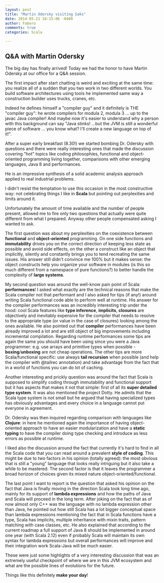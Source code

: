 ```yaml
---
layout: post
title: "Martin Odersky visiting Saks"
date: 2014-05-21 10:15:06 -0400
author: Fabero
comments: true
categories: Scala

---
```


## Q&A with Martin Odersky
The big day has finally arrived!
Today we had the honor to have Martin Odersky at our office for a Q&A session.

The first impact after start chatting is weird and exciting at the same time: you realize all of a sudden that you two work in two different worlds. You build software architectures using tools he implemented same way a construction builder uses trucks, cranes, etc.

<!--more-->

Indeed he defines himself a "compiler guy" and it definitely is THE "compiler guy": he wrote compilers for modula 2, modula 3 ... up to the javac Java compiler! And maybe now it's easier to understand why a person with this background can say "Java stinks! ...but the JVM is still a wonderful piece of software ... you know what? I'll create a new language on top of it!".

After a super early breakfast (8.30!) we started bombing Dr. Odersky with questions and there were really interesting ones that made the discussion covering "hot" topics like coding philosophies, functional and object-oriented programming living together, comparisons with other emerging languages, Java 8 and performances.

He is an impressive synthesis of a solid academic analysis approach applied to real industrial problems.

I didn't resist the temptation to use this occasion in the most constructive way: not celebrating things I like in **Scala** but pointing out perplexities and limits around it.

Unfortunately the amount of time available and the number of people present, allowed me to fire only two questions that actually were quite different from what I prepared. Anyway other people compensated asking I wanted to ask.

The first question was about my perplexities on the coexistence between **functional** and **object-oriented** programming. On one side functions and **immutability** drives you on the correct direction of keeping less state as possible and avoid side effects, on the other a construct like an object that implicitly, silently and constantly brings you to tend recreating the same issues. His answer still didn't convince me 100% but it makes sense: the object constructs help you organize your software in modules (is this so much different from a namespace of pure functions?) to better handle the complexity of **large systems**.

My second question was around the well-know pain point of Scala: **performances**! I asked what exactly are the technical reasons that make the Scala compiler not that performant and I also asked for tips (if any!) around writing Scala functional code able to perform well at runtime.
His answer for the compiler performances was an incredibly interesting trip under the hood: cool Scala features like **type inference**, **implicits**, **closures** are objectively and inevitably expensive for the compiler that needs to resolve to the appropriate type (or value in the case of closures) looking among the ones available. He also pointed out that **compiler** performances have been already improved a lot and are still object of big improvements including incremental compilation. Regarding runtime performances some tips are again the same you should have been using since you were a Java programmer: e.g. use arrays and primitive types when possible - **boxing**/**unboxing** are not cheap operations. The other tips are more Scala/functional specific: use always **tail recursion** when possible (and help the compiler with @tailrec annotation) and take advantage from the fact that in a world of functions you can do lot of caching.

Another interesting and prickly question was around the fact that Scala is supposed to simplify coding through immutability and functional support but it has aspects that makes it not that simple: first of all its **super detailed type system**. It was also mentioned the project Dotty. He admits that the Scala type system is not small but he argued that having specialized types has obviously advantages and every choice in a language cannot put everyone in agreement.

Dr. Odersky was then inquired regarding comparison with languages like **Clojure**: in here he mentioned again the importance of having object-oriented approach to have an easier modularization and have a **static typing** to have the compiler doing type checking and introduce as less errors as possible at runtime.

I liked also the discussion around the fact that currently it's hard to find in all the Scala code that you can read around a prevalent **style of coding**. This might be due to two factors in his opinion (totally agreed): the most obvious that is still a "young" language that looks really intriguing but it also take a while to be mastered. The second factor is that it leaves the programmer a broad horizon of choices given its mixed nature object-oriented/functional.

The last point I want to report is the question that asked his opinion on the fact that Java is finally moving in the direction Scala took long time ago, mainly for its support of **lambda expressions** and how the paths of Java and Scala will proceed in the long term. After joking on the fact that as of now almost only C++ was the language with no lambda expression other than Java, he pointed out how still Scala has a lot bigger conceptual space than lambda expressions mentioning the fact that in Scala functions have a type, Scala has implicits, multiple inheritance with mixin traits, pattern matching with case classes, etc. He also explained that according to the current roadmap a full support of Java 8 should be implemented in around one year (with Scala 2.12) even if probably Scala will maintain its own syntax for lambda expressions but overall performances will improve and their integration work Scala-Java will be much easier.

These were just some highlights of a very interesting discussion that was an extremely useful checkpoint of where we are in this JVM ecosystem and what are the possible lines of evolutions for the future.

Things like this definitely **make your day**!
